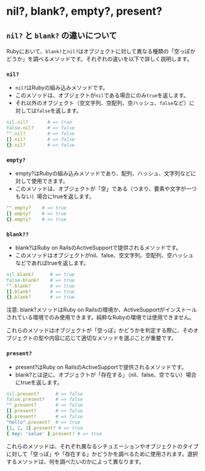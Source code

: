 # nil?, blank?, empty?, present?

## `nil?` と `blank?` の違いについて

Rubyにおいて、`blank?`と`nil?`はオブジェクトに対して異なる種類の「空っぽかどうか」を調べるメソッドです。それぞれの違いを以下で詳しく説明します。

### `nil?`

- `nil?`はRubyの組み込みメソッドです。
- このメソッドは、オブジェクトが`nil`である場合にのみ`true`を返します。
- それ以外のオブジェクト（空文字列、空配列、空ハッシュ、`false`など）に対しては`false`を返します。

```ruby
nil.nil?       # => true
false.nil?     # => false
"".nil?        # => false
[].nil?        # => false
{}.nil?        # => false
```

### `empty?`

- empty?はRubyの組み込みメソッドであり、配列、ハッシュ、文字列などに対して使用できます。
- このメソッドは、オブジェクトが「空」である（つまり、要素や文字が一つもない）場合にtrueを返します。

```ruby
"".empty?    # => true
[].empty?    # => true
{}.empty?    # => true
```

### `blank??`

- blank?はRuby on RailsのActiveSupportで提供されるメソッドです。
- このメソッドはオブジェクトがnil、false、空文字列、空配列、空ハッシュなどであればtrueを返します。

```ruby
nil.blank?      # => true
false.blank?    # => true
"".blank?       # => true
[].blank?       # => true
{}.blank?       # => true
```

注意: blank?メソッドはRuby on Railsの環境か、ActiveSupportがインストールされている環境でのみ使用できます。純粋なRubyの環境では使用できません。

これらのメソッドはオブジェクトが「空っぽ」かどうかを判定する際に、そのオブジェクトの型や内容に応じて適切なメソッドを選ぶことが重要です。

### `present?`

- present?はRuby on RailsのActiveSupportで提供されるメソッドです。
- blank?とは逆に、オブジェクトが「存在する」（nil、false、空でない）場合にtrueを返します。

```ruby
nil.present?      # => false
false.present?    # => false
"".present?       # => false
[].present?       # => false
{}.present?       # => false
"hello".present?  # => true
[1, 2, 3].present? # => true
{ key: 'value' }.present? # => true
```

これらのメソッドは、それぞれ異なるシチュエーションやオブジェクトのタイプに対して「空っぽ」や「存在する」かどうかを調べるために使用されます。選択するメソッドは、何を調べたいのかによって異なります。
